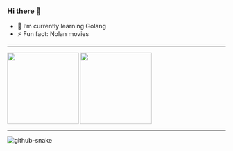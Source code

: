 ### Hi there 👋

<!--
**Alphasxd/Alphasxd** is a ✨ _special_ ✨ repository because its `README.md` (this file) appears on your GitHub profile.

Here are some ideas to get you started:

- 🔭 I’m currently working on ...
- 🌱 I’m currently learning ...
- 👯 I’m looking to collaborate on ...
- 🤔 I’m looking for help with ...
- 💬 Ask me about ...
- 📫 How to reach me: ...
- 😄 Pronouns: ...
- ⚡ Fun fact: ...
-->

- 🌱 I’m currently learning Golang
- ⚡ Fun fact: Nolan movies

---

<div>
    <img height="165" align="left" src="https://github-readme-stats.vercel.app/api?username=Alphasxd&theme=vue-dark&show_icons=true" />
    <img height="165" src="https://github-readme-stats.vercel.app/api/top-langs/?username=Alphasxd&theme=vue-dark&layout=compact" />
</div>

---

<picture>
  <source media="(prefers-color-scheme: dark)" srcset="github-snake-dark.svg" />
  <source media="(prefers-color-scheme: light)" srcset="github-snake.svg" />
  <img alt="github-snake" src="github-snake.svg" />
</picture>
